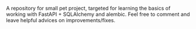 A repository for small pet project, targeted for learning the basics of working with FastAPI + SQLAlchemy and alembic. Feel free to comment and leave helpful advices on improvements/fixes.